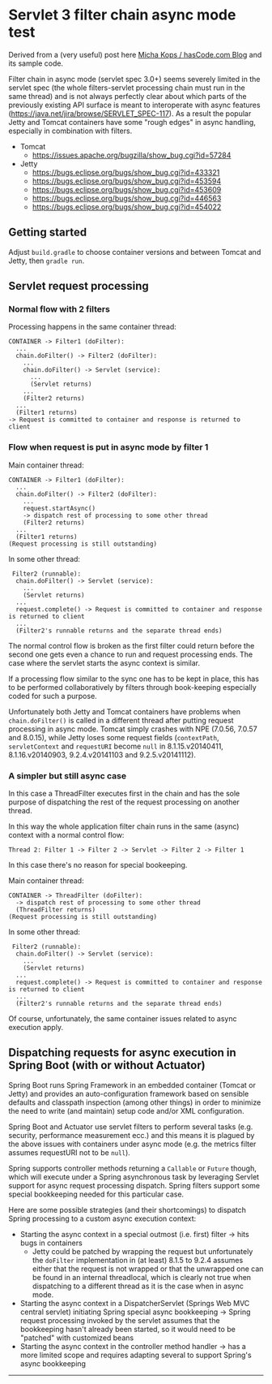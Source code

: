 # Servlet 3 filter chain async mode test

Derived from a (very useful) post here [Micha Kops / hasCode.com Blog] and its sample code.

Filter chain in async mode (servlet spec 3.0+) seems severely limited in the servlet spec (the whole filters-servlet processing chain must run in the same thread) and is not always perfectly clear about which parts of the previously existing API surface is meant to interoperate with async features (https://java.net/jira/browse/SERVLET_SPEC-117). As a result the popular Jetty and Tomcat containers have some "rough edges" in async handling, especially in combination with filters.

* Tomcat
  * https://issues.apache.org/bugzilla/show_bug.cgi?id=57284
* Jetty
  * https://bugs.eclipse.org/bugs/show_bug.cgi?id=433321
  * https://bugs.eclipse.org/bugs/show_bug.cgi?id=453594
  * https://bugs.eclipse.org/bugs/show_bug.cgi?id=453609
  * https://bugs.eclipse.org/bugs/show_bug.cgi?id=446563
  * https://bugs.eclipse.org/bugs/show_bug.cgi?id=454022

## Getting started

Adjust `build.gradle` to choose container versions and between Tomcat and Jetty, then `gradle run`.

## Servlet request processing

### Normal flow with 2 filters

Processing happens in the same container thread:

```
CONTAINER -> Filter1 (doFilter):
  ...
  chain.doFilter() -> Filter2 (doFilter):
    ...
    chain.doFilter() -> Servlet (service):
      ...
      (Servlet returns)
    ...
    (Filter2 returns)
  ...
  (Filter1 returns)
-> Request is committed to container and response is returned to client
```

### Flow when request is put in async mode by filter 1

Main container thread:

```
CONTAINER -> Filter1 (doFilter):
  ...
  chain.doFilter() -> Filter2 (doFilter):
    ...
    request.startAsync()
    -> dispatch rest of processing to some other thread
    (Filter2 returns)
  ...
  (Filter1 returns)
(Request processing is still outstanding)
```

In some other thread:

```
 Filter2 (runnable):
  chain.doFilter() -> Servlet (service):
    ...
    (Servlet returns)
  ...
  request.complete() -> Request is committed to container and response is returned to client
  ...
  (Filter2's runnable returns and the separate thread ends)
```

The normal control flow is broken as the first filter could return before the second one gets even a chance to run and request
processing ends. The case where the servlet starts the async context is similar.

If a processing flow similar to the sync one has to be kept in place, this has to be performed collaboratively by filters through
book-keeping especially coded for such a purpose.

Unfortunately both Jetty and Tomcat containers have problems when `chain.doFilter()` is called in a different thread after putting
request processing in async mode. Tomcat simply crashes with NPE (7.0.56, 7.0.57 and 8.0.15), while Jetty loses some request fields
(`contextPath`, `servletContext` and `requestURI` become `null` in 8.1.15.v20140411, 8.1.16.v20140903, 9.2.4.v20141103 and
9.2.5.v20141112).

### A simpler but still async case

In this case a ThreadFilter executes first in the chain and has the sole purpose of dispatching the rest of the request processing
on another thread.

In this way the whole application filter chain runs in the same (async) context with a normal control flow:

```
Thread 2: Filter 1 -> Filter 2 -> Servlet -> Filter 2 -> Filter 1
```

In this case there's no reason for special bookeeping.

Main container thread:

```
CONTAINER -> ThreadFilter (doFilter):
  -> dispatch rest of processing to some other thread
  (ThreadFilter returns)
(Request processing is still outstanding)
```

In some other thread:

```
 Filter2 (runnable):
  chain.doFilter() -> Servlet (service):
    ...
    (Servlet returns)
  ...
  request.complete() -> Request is committed to container and response is returned to client
  ...
  (Filter2's runnable returns and the separate thread ends)
```

Of course, unfortunately, the same container issues related to async execution apply.

## Dispatching requests for async execution in Spring Boot (with or without Actuator)

Spring Boot runs Spring Framework in an embedded container (Tomcat or Jetty) and provides an auto-configuration framework
based on sensible defaults and classpath inspection (among other things) in order to minimize the need to write (and
maintain) setup code and/or XML configuration.

Spring Boot and Actuator use servlet filters to perform several tasks (e.g. security, performance measurement ecc.) and this
means it is plagued by the above issues with containers under async mode (e.g. the metrics filter assumes requestURI not to be
`null`).

Spring supports controller methods returning a `Callable` or `Future` though, which will execute under a Spring asynchronous task
by leveraging Servlet support for async request processing dispatch. Spring filters support some special bookkeeping needed for
this particular case.

Here are some possible strategies (and their shortcomings) to dispatch Spring processing to a custom async execution context:

* Starting the async context in a special outmost (i.e. first) filter -> hits bugs in containers
  * Jetty could be patched by wrapping the request but unfortunately the `doFilter` implementation in (at least) 8.1.5 to 9.2.4
    assumes either that the request is not wrapped or that the unwrapped one can be found in an internal threadlocal, which is
    clearly not true when dispatching to a different thread as it is the case when in async mode.
* Starting the async context in a DispatcherServlet (Springs Web MVC central servlet) initiating Spring special async bookkeeping
  -> Spring request processing invoked by the servlet assumes that the bookkeeping hasn't already been started, so it would need
  to be "patched" with customized beans
* Starting the async context in the controller method handler -> has a more limited scope and requires adapting several to support
  Spring's async bookkeeping

----

   [Micha Kops / hasCode.com Blog]:http://www.hascode.com/2013/07/embedding-jetty-or-tomcat-in-your-java-application/
